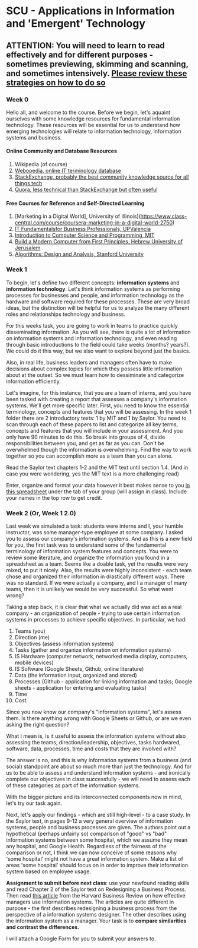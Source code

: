 # SCU - Applications in Information and 'Emergent' Technology

## ATTENTION: You will need to learn to read effectively and for different purposes - sometimes previewing, skimming and scanning, and sometimes intensively. [Please review these strategies on how to do so](https://student.unsw.edu.au/reading-strategies)

### Week 0

Hello all, and welcome to the course. Before we begin, let's aquaint ourselves with some knowledge resources for fundamental information technology. These resources will be essential for us to understand how emerging technologies will relate to information technology, information systems and business.

#### Online Community and Database Resources
1. Wikipedia (of course)
2. [Webopedia, online IT terminology database](https://www.webopedia.com/)
3. [StackExchange, probably the best community knowledge source for all things tech](https://stackexchange.com/sites#technology)
4. [Quora, less technical than StackExchange but often useful](https://www.quora.com/sitemap)

#### Free Courses for Reference and Self-Directed Learning
1. [Marketing in a Digital World], University of Illinois](https://www.class-central.com/course/coursera-marketing-in-a-digital-world-2750)
2. [IT Fundamentalsfor Business Professionals, UPValencia](https://www.edx.org/course/it-fundamentals-business-professionals-upvalenciax-isc101-3x)
3. [Introduction to Computer Science and Programming, MIT](https://ocw.mit.edu/courses/electrical-engineering-and-computer-science/6-00sc-introduction-to-computer-science-and-programming-spring-2011/unit-1/)
4. [Build a Modern Computer from First Principles, Hebrew University of Jerusalem](https://www.class-central.com/course/coursera-build-a-modern-computer-from-first-principles-from-nand-to-tetris-project-centered-course-3234)
5. [Algorithms: Design and Analysis, Stanford University](https://www.class-central.com/course/coursera-algorithms-design-and-analysis-part-1-374)

### Week 1

To begin, let's define two different concepts: <b>information systems</b> and <b>information technology</b>. Let's think information systems as performing processes for businesses and people, and information technology as the hardware and software required for these processes. These are very broad ideas, but the distinction will be helpful for us to analyze the many different roles and relationships technology and business. 

For this weeks task, you are going to work in teams to practice quickly disseminating information. As you will see, there is quite a lot of information on information systems and information technology, and even reading through basic introductions to the field could take weeks (months? years?). We could do it this way, but we also want to explore beyond just the basics.

Also, in real life, business leaders and managers often have to make decisions about complex topics for which they possess little information about at the outset. So we must learn how to dessiminate and categorize information efficiently.

Let's imagine, for this instance, that you are a team of interns, and you have been tasked with creating a report that assesses a company's information systems. We'll get more specific later. First, you need to know the essential terminology, concepts and features that you will be assessing. In the week 1 folder there are 2 introductory texts: 1 by MIT and 1 by Saylor. You need to scan through each of these papers to list and categorize all key terms, concepts and features that you will include in your assessment. And you only have 90 minutes to do this. So break into groups of 4, divide responsibilities between you, and get as far as you can. Don't be overwhelmed though the information is overwhelming. Find the way to work together so you can accomplish more as a team than you can alone.  

Read the Saylor text chapters 1-2 and the MIT text until section 1.4. (And in case you were wondering, yes the MIT text is a more challenging read) 

Enter, organize and format your data however it best makes sense to you [in this spreadsheet](https://docs.google.com/spreadsheets/d/1wp27CPZOgCh5gRY25ixhe5qgbm6cmxw_HAFr098hdjY/edit?usp=sharing) under the tab of your group (will assign in class). Include your names in the top row to get credit.

### Week 2 (Or, Week 1 2.0)

Last week we simulated a task: students were interns and I, your humble instructor, was some manager-type employee at some company. I asked you to assess our company's information systems. And as this is a new field for you, the first task was to understand some of the fundamental terminology of information system features and concepts. You were to review some literature, and organize the information you found in a spreadsheet as a team. Seems like a doable task, yet the results were very mixed, to put it nicely. Also, the results were highly inconsistent - each team chose and organized their information in drastically different ways. There was no standard. If we were actually a company, and I a manager of many teams, then it is unlikely we would be very successful. So what went wrong?

Taking a step back, it is clear that what we actually did was act as a real company - an organization of people - trying to use certain information systems in processes to achieve specific objectives. In particular, we had:

1. Teams (you)
2. Direction (me)
3. Objectives (assess information systems)
4. Tasks (gather and organize information on information systems)
5. IS Hardware (computer network, networked media display, computers, mobile devices)
6. IS Software (Google Sheets, Github, online literature)
7. Data (the information input, organized and stored)
8. Processes (Github - application for linking information and tasks; Google sheets - application for entering and evaluating tasks)
9. Time
10. Cost

Since you now know our company's "information systems", let's assess them. Is there anything wrong with Google Sheets or Github, or are we even asking the right question?

What I mean is, is it useful to assess the information systems without also assessing the teams, direction/leadership, objectives, tasks hardwared, software, data, processes, time and costs that they are involved with? 

The answer is no, and this is why information systems from a business (and social) standpoint are about so much more than just the technology. And for us to be able to assess and understand information systems - and ironically complete our objectives in class successfully - we will need to assess each of these categories as part of the information systems.

With the bigger picture and its interconnected components now in mind, let's try our task again.

Next, let's apply our findings - which are still high-level - to a case study. In the Saylor text, in pages 9-12 a very general overview of information systems, people and business processes are given. The authors point out a hypothetical (perhaps unfairly so) comparison of "good" vs "bad" information systems between some hospital, which we assume they mean any hospital, and Google Health. Regardless of the fairness of the comparison or not, I think we can now conceive of some reasons why 'some hospital' might not have a great information system. Make a list of areas 'some hospital' should focus on in order to improve their information system based on employee usage.

<b>Assignment to submit before next class</b>: use your newfound reading skills and read Chapter 2 of the Saylor text on Redesigning a Business Process. Then read [this article](https://hbr.org/1976/11/how-effective-managers-use-information-systems) from the Harvard Business Review on how effective managers use information systems. The articles are quite different in purpose - the first describes redesigning a business process from the perspective of a information systems designer. The other describes using the information system as a manager. Your task is to <b>compare similarities and contrast the differences.</b> 

I will attach a Google Form for you to submit your answers to.
